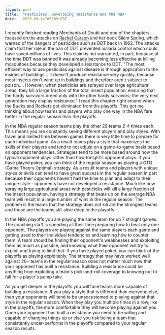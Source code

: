 ```yaml
---
layout: post
title:  "Pesticides, Developing Resistance and the NBA"
date:   2020-09-14T09:09:00Z
---
```


I recently finished reading Merchants of Doubt and one of the chapters focused on the attacks on [Rachel Carson](https://www.rachelcarson.org/) and her book Silent Spring, which warned of the dangers of pesticides such as DDT back in 1962. The attacks claim that her role in the ban of DDT prevented malaria control which could have saved millions of lives. This claim is not warranted, in part, because at the time DDT was banned it was already becoming less effective at killing mosquitoes because they developed a resistance to DDT. "The most efficient way to use pesticides against disease is through application to the insides of buildings... it doesn't produce resistance very quickly, because most insects don't wind up in buildings and therefore aren't subject to poison.... However, when pesticides are sprayed over large agricultural areas, they kill a large fraction of the total insect population, ensuring that the hardy survivors breed only with the other hardy survivors; the very next generation may display resistance." I read this chapter right around when the Bucks and Rockets got eliminated from the playoffs. This got me thinking about how teams and players who play one way in the NBA fare better in the regular season than the playoffs.

In the NBA regular season teams play the other 29 teams 2-4 times each. This means you are constantly seeing different players and play styles. With travel and limited time between games there is very little time to prepare for each individual game. As a result teams play a style that maximizes the skills of their players and tend to not adjust on a game-to-game basis based on opponent tendencies. Strategies tend to be more based around how the typical opponent plays rather than how tonight's opponent plays. If you have played poker, you can think of the regular season as playing a GTO (Game Theory Optimal) strategy. As a result teams and players with unique styles or skills can tend to have great success in the regular season in part because their opponents haven't had the time to plan and adapt to their unique style - opponents have not developed a resistance. Much like how spraying large agricultural areas with pesticides will kill a large fraction of the insect population, having a strategy that beats up on the average NBA team will result in a large number of wins in the regular season. The problem is the teams that the strategy does not kill are the strongest teams and those are the teams still alive deep in the playoffs.

In the NBA playoffs you are playing the same team for up 7 straight games. The coaching staff is spending all their time preparing how to beat only one opponent. The players are playing against the same players each game and getting used to their individual tendencies and learning how to counter them. A team should be finding their opponent's weaknesses and exploiting them as much as possible, and knowing what their opponent will try to exploit and trying to limit that. If you have played poker, you can think of the playoffs as playing exploitably. The strategy that may have worked well against 20+ teams in the regular season does not matter much now that your opponent has built a resistance. Building a resistance could be anything from exploiting a team's pick-and-roll coverage to knowing not to fall for a player's pump fake.

As you get deeper in the playoffs you will face teams more capable of building a resistance. If you play a style that is different than everyone else, then your opponents will tend to be unaccustomed to playing against that style in the regular season. When they play you multiple times in a row, like in the playoffs, the more comfortable they will become playing against you. Once your opponent has built a resistance you need to be willing and capable of changing things up or else you risk being a team that consistently under-performs in the playoffs compared to your regular season results.
